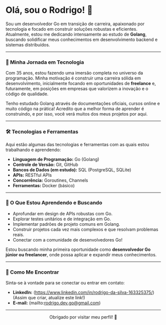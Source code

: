 # Olá, sou o Rodrigo! 👋

Sou um desenvolvedor Go em transição de carreira, apaixonado por tecnologia e focado em construir soluções robustas e eficientes. Atualmente, estou me dedicando intensamente ao estudo de **Golang**, buscando solidificar meus conhecimentos em desenvolvimento backend e sistemas distribuídos.

---

### 🚀 Minha Jornada em Tecnologia

Com 35 anos, estou fazendo uma imersão completa no universo da programação. Minha motivação é construir uma carreira sólida em desenvolvimento, inicialmente focando em oportunidades de **freelance** e, futuramente, em posições em empresas que valorizem a inovação e o código de qualidade.

Tenho estudado Golang através de documentações oficiais, cursos online e muito código na prática! Acredito que a melhor forma de aprender é construindo, e por isso, você verá muitos dos meus projetos por aqui.

---

### 🛠️ Tecnologias e Ferramentas

Aqui estão algumas das tecnologias e ferramentas com as quais estou trabalhando e aprendendo:

* **Linguagem de Programação:** Go (Golang)
* **Controle de Versão:** Git, GitHub
* **Bancos de Dados (em estudo):** SQL (PostgreSQL, SQLite)
* **APIs:** RESTful APIs
* **Concorrência:** Goroutines, Channels
* **Ferramentas:** Docker (básico)

---

### 🌱 O Que Estou Aprendendo e Buscando

* Aprofundar em design de APIs robustas com Go.
* Explorar testes unitários e de integração em Go.
* Implementar padrões de projeto comuns em Golang.
* Construir projetos cada vez mais complexos e que resolvam problemas reais.
* Conectar com a comunidade de desenvolvedores Go!

Estou buscando minha primeira oportunidade como **desenvolvedor Go júnior ou freelancer**, onde possa aplicar e expandir meus conhecimentos.

---

### 💬 Como Me Encontrar

Sinta-se à vontade para se conectar ou entrar em contato:

* **LinkedIn:** (https://www.linkedin.com/in/rodrigo-da-silva-163325375/) (Assim que criar, atualize este link!)
* **E-mail:** (mailto:rodrigo.dev.go@gmail.com)

---

<p align="center">
  Obrigado por visitar meu perfil! 🚀
</p>
